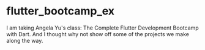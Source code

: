 # flutter_bootcamp_ex

I am taking Angela Yu's class: The Complete Flutter Development Bootcamp with Dart. And I thought why not show off some of the projects we make along the way.

